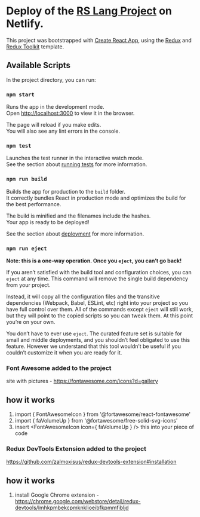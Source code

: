 # Deploy of the [RS Lang Project](https://rslang-team15-krukovich.netlify.app/) on Netlify.

This project was bootstrapped with [Create React App](https://github.com/facebook/create-react-app), using the [Redux](https://redux.js.org/) and [Redux Toolkit](https://redux-toolkit.js.org/) template.

## Available Scripts

In the project directory, you can run:

### `npm start`

Runs the app in the development mode.<br />
Open [http://localhost:3000](http://localhost:3000) to view it in the browser.

The page will reload if you make edits.<br />
You will also see any lint errors in the console.

### `npm test`

Launches the test runner in the interactive watch mode.<br />
See the section about [running tests](https://facebook.github.io/create-react-app/docs/running-tests) for more information.

### `npm run build`

Builds the app for production to the `build` folder.<br />
It correctly bundles React in production mode and optimizes the build for the best performance.

The build is minified and the filenames include the hashes.<br />
Your app is ready to be deployed!

See the section about [deployment](https://facebook.github.io/create-react-app/docs/deployment) for more information.

### `npm run eject`

**Note: this is a one-way operation. Once you `eject`, you can’t go back!**

If you aren’t satisfied with the build tool and configuration choices, you can `eject` at any time. This command will remove the single build dependency from your project.

Instead, it will copy all the configuration files and the transitive dependencies (Webpack, Babel, ESLint, etc) right into your project so you have full control over them. All of the commands except `eject` will still work, but they will point to the copied scripts so you can tweak them. At this point you’re on your own.

You don’t have to ever use `eject`. The curated feature set is suitable for small and middle deployments, and you shouldn’t feel obligated to use this feature. However we understand that this tool wouldn’t be useful if you couldn’t customize it when you are ready for it.

### Font Awesome added to the project
site with pictures - https://fontawesome.com/icons?d=gallery
## how it works
1. import { FontAwesomeIcon } from '@fortawesome/react-fontawesome'
2. import { faVolumeUp } from '@fortawesome/free-solid-svg-icons'
3. insert <FontAwesomeIcon icon={ faVolumeUp } /> this into your piece of code

### Redux DevTools Extension added to the project
https://github.com/zalmoxisus/redux-devtools-extension#installation
## how it works
1. install Google Chrome extension - https://chrome.google.com/webstore/detail/redux-devtools/lmhkpmbekcpmknklioeibfkpmmfibljd

